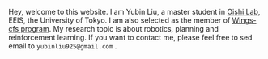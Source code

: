Hey, welcome to this website. I am Yubin Liu, a master student in [Oishi Lab](https://www.cvl.iis.u-tokyo.ac.jp/), EEIS, the University of Tokyo. I am also selected as the member of [Wings-cfs program](https://cfs.t.u-tokyo.ac.jp/). My research topic is about robotics, planning and reinforcement learning. If you want to contact me, please feel free to sed email to `yubinliu925@gmail.com` . 


